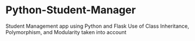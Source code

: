 # Python-Student-Manager
Student Management app using Python and Flask
Use of Class Inheritance, Polymorphism, and Modularity taken into account
